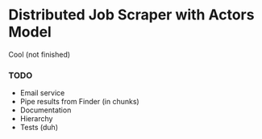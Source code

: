 # Distributed Job Scraper with Actors Model

Cool (not finished)

### TODO

- Email service
- Pipe results from Finder (in chunks)
- Documentation
- Hierarchy
- Tests (duh)
